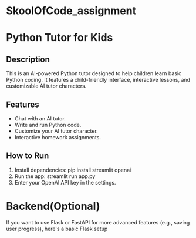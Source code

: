 # SkoolOfCode_assignment

# Python Tutor for Kids

## Description
This is an AI-powered Python tutor designed to help children learn basic Python coding. It features a child-friendly interface, interactive lessons, and customizable AI tutor characters.

## Features
- Chat with an AI tutor.
- Write and run Python code.
- Customize your AI tutor character.
- Interactive homework assignments.

## How to Run
1. Install dependencies: pip install streamlit openai
2. Run the app: streamlit run app.py
3. Enter your OpenAI API key in the settings.


# Backend(Optional)
If you want to use Flask or FastAPI for more advanced features (e.g., saving user progress), here's a basic Flask setup
